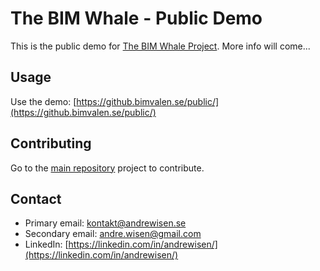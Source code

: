 # The BIM Whale - Public Demo

This is the public demo for [The BIM Whale Project](https://andrewisen.gitbook.io/bim-whale/).
More info will come...

## Usage

Use the demo:
[https://github.bimvalen.se/public/](https://github.bimvalen.se/public/)

## Contributing

Go to the [main repository](https://github.com/andrewisen/bim-whale) project to contribute.

## Contact

-   Primary email: [kontakt@andrewisen.se](mailto:kontakt@andrewisen.se)
-   Secondary email: [andre.wisen@gmail.com](mailto:andre.wisen@gmail.com])
-   LinkedIn: [https://linkedin.com/in/andrewisen/](https://linkedin.com/in/andrewisen/)
